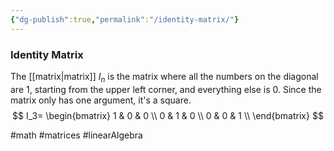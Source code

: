 ```yaml
---
{"dg-publish":true,"permalink":"/identity-matrix/"}
---
```


### Identity Matrix
The [[matrix|matrix]] $I_n$ is the matrix where all the numbers on the diagonal are $1$, starting from the upper left corner, and everything else is $0$. Since the matrix only has one argument, it's a square.
$$
I_3=
\begin{bmatrix}
	1 & 0 & 0 \\
	0 & 1 & 0 \\
	0 & 0 & 1 \\
\end{bmatrix}
$$

#math #matrices #linearAlgebra 
